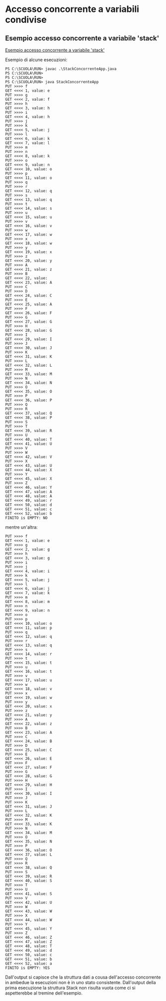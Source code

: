 # Accesso concorrente a variabili condivise
## Esempio accesso concorrente a  variabile 'stack'

[Esempio accesso concorrente a  variabile 'stack'](https://iisponti.gitbook.io/tecnologie_quinta_2023_24/accesso-concorrente-a-variabili-condivise#esempio-accesso-concorrente-a-variabile-stack)

Esempio di alcune esecuzioni:

```
PS C:\SCUOLA\RUN> javac .\StackConcorrenteApp.java
PS C:\SCUOLA\RUN>
PS C:\SCUOLA\RUN>
PS C:\SCUOLA\RUN> java StackConcorrenteApp
PUT >>>> f
GET <<<< 1, value: e
PUT >>>> g
GET <<<< 2, value: f
PUT >>>> h
GET <<<< 3, value: h
PUT >>>> i
GET <<<< 4, value: h
PUT >>>> j
PUT >>>> k
GET <<<< 5, value: j
PUT >>>> l
GET <<<< 6, value: k
GET <<<< 7, value: l
PUT >>>> m
PUT >>>> n
GET <<<< 8, value: k
PUT >>>> o
GET <<<< 9, value: n
GET <<<< 10, value: o
PUT >>>> p
GET <<<< 11, value: o
PUT >>>> q
PUT >>>> r
GET <<<< 12, value: q
PUT >>>> s
GET <<<< 13, value: q
PUT >>>> t
GET <<<< 14, value: s
PUT >>>> u
GET <<<< 15, value: u
PUT >>>> v
GET <<<< 16, value: v
PUT >>>> w
GET <<<< 17, value: w
PUT >>>> x
GET <<<< 18, value: w
PUT >>>> y
GET <<<< 19, value: x
PUT >>>> z
GET <<<< 20, value: y
PUT >>>> A
GET <<<< 21, value: z
PUT >>>> B
GET <<<< 22, value:  
GET <<<< 23, value: A
PUT >>>> C
PUT >>>> D
GET <<<< 24, value: C
PUT >>>> E
GET <<<< 25, value: A
PUT >>>> F
GET <<<< 26, value: F
PUT >>>> G
GET <<<< 27, value: G
PUT >>>> H
GET <<<< 28, value: G
PUT >>>> I
GET <<<< 29, value: I
PUT >>>> J
GET <<<< 30, value: J
PUT >>>> K
GET <<<< 31, value: K
PUT >>>> L
GET <<<< 32, value: L
PUT >>>> M
GET <<<< 33, value: M
PUT >>>> N
GET <<<< 34, value: N
PUT >>>> O
GET <<<< 35, value: O
PUT >>>> P
GET <<<< 36, value: P
PUT >>>> Q
PUT >>>> R
GET <<<< 37, value: Q
GET <<<< 38, value: P
PUT >>>> S
PUT >>>> T
GET <<<< 39, value: R
PUT >>>> U
GET <<<< 40, value: T
GET <<<< 41, value: U
PUT >>>> V
PUT >>>> W
GET <<<< 42, value: V
PUT >>>> X
GET <<<< 43, value: U
GET <<<< 44, value: X
PUT >>>> Y
GET <<<< 45, value: X
PUT >>>> Z
GET <<<< 46, value: Y
GET <<<< 47, value: A
GET <<<< 48, value: A
GET <<<< 49, value: r
GET <<<< 50, value: d
GET <<<< 51, value: c
GET <<<< 52, value: b
FINITO is EMPTY: NO
```

mentre un'altra:

```
PUT >>>> f
GET <<<< 1, value: e
PUT >>>> g
GET <<<< 2, value: g
PUT >>>> h
GET <<<< 3, value: g
PUT >>>> i
PUT >>>> j
GET <<<< 4, value: i
PUT >>>> k
GET <<<< 5, value: j
PUT >>>> l
GET <<<< 6, value: j
GET <<<< 7, value: k
PUT >>>> m
GET <<<< 8, value: m
PUT >>>> n
GET <<<< 9, value: n
PUT >>>> o
PUT >>>> p
GET <<<< 10, value: o
GET <<<< 11, value: p
PUT >>>> q
GET <<<< 12, value: q
PUT >>>> r
GET <<<< 13, value: q
PUT >>>> s
GET <<<< 14, value: r
PUT >>>> t
GET <<<< 15, value: t
PUT >>>> u
GET <<<< 16, value: t
PUT >>>> v
GET <<<< 17, value: u
PUT >>>> w
GET <<<< 18, value: v
PUT >>>> x
GET <<<< 19, value: w
PUT >>>> y
GET <<<< 20, value: x
PUT >>>> z
GET <<<< 21, value: y
PUT >>>> A
GET <<<< 22, value: z
PUT >>>> B
GET <<<< 23, value: A
PUT >>>> C
GET <<<< 24, value: B
PUT >>>> D
GET <<<< 25, value: C
PUT >>>> E
GET <<<< 26, value: E
PUT >>>> F
GET <<<< 27, value: F
PUT >>>> G
GET <<<< 28, value: G
PUT >>>> H
GET <<<< 29, value: H
PUT >>>> I
GET <<<< 30, value: I
PUT >>>> J
PUT >>>> K
GET <<<< 31, value: J
PUT >>>> L
GET <<<< 32, value: K
PUT >>>> M
GET <<<< 33, value: K
PUT >>>> N
GET <<<< 34, value: M
PUT >>>> O
GET <<<< 35, value: N
PUT >>>> P
GET <<<< 36, value: O
GET <<<< 37, value: L
PUT >>>> Q
PUT >>>> R
GET <<<< 38, value: Q
PUT >>>> S
GET <<<< 39, value: R
GET <<<< 40, value: S
PUT >>>> T
PUT >>>> U
GET <<<< 41, value: S
PUT >>>> V
GET <<<< 42, value: U
PUT >>>> W
GET <<<< 43, value: W
PUT >>>> X
GET <<<< 44, value: W
PUT >>>> Y
GET <<<< 45, value: Y
PUT >>>> Z
GET <<<< 46, value: Z
GET <<<< 47, value: Z
GET <<<< 48, value: T
GET <<<< 49, value: d
GET <<<< 50, value: c
GET <<<< 51, value: b
GET <<<< 52, value: a
FINITO is EMPTY: YES

```

Dall'output si capisce che la struttura dati a cousa dell'accesso concorrente in ambedue la esecuzioni 
non è in uno stato consistente. Dall'output della prima esecuzione la struttura Stack non risulta vuota 
come ci si aspetterebbe al tremine dell'esempio. 




